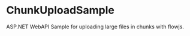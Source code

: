 ChunkUploadSample
==========

ASP.NET WebAPI Sample for uploading large files in chunks with flowjs.
